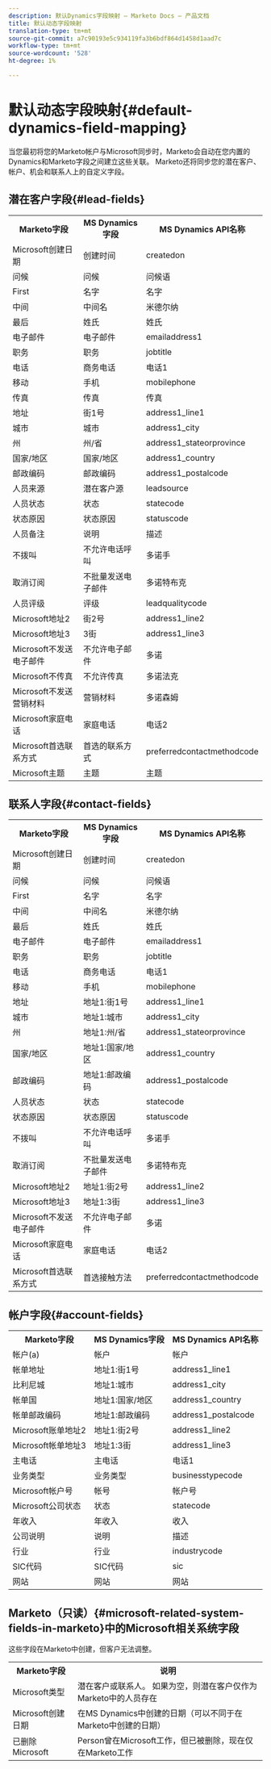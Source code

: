 ```yaml
---
description: 默认Dynamics字段映射 — Marketo Docs — 产品文档
title: 默认动态字段映射
translation-type: tm+mt
source-git-commit: a7c90193e5c934119fa3b6bdf864d1458d1aad7c
workflow-type: tm+mt
source-wordcount: '528'
ht-degree: 1%

---
```



# 默认动态字段映射{#default-dynamics-field-mapping}

当您最初将您的Marketo帐户与Microsoft同步时，Marketo会自动在您内置的Dynamics和Marketo字段之间建立这些关联。  Marketo还将同步您的潜在客户、帐户、机会和联系人上的自定义字段。

## 潜在客户字段{#lead-fields}

<table> 
 <colgroup> 
  <col> 
  <col> 
  <col> 
 </colgroup> 
 <tbody> 
  <tr> 
   <th>Marketo字段</th> 
   <th>MS Dynamics字段</th> 
   <th>MS Dynamics API名称</th> 
  </tr> 
  <tr> 
   <td>Microsoft创建日期</td> 
   <td>创建时间</td> 
   <td>createdon</td> 
  </tr> 
  <tr> 
   <td>问候</td> 
   <td>问候</td> 
   <td>问候语</td> 
  </tr> 
  <tr> 
   <td>First</td> 
   <td>名字</td> 
   <td>名字</td> 
  </tr> 
  <tr> 
   <td>中间</td> 
   <td>中间名</td> 
   <td>米德尔纳</td> 
  </tr> 
  <tr> 
   <td>最后</td> 
   <td>姓氏</td> 
   <td>姓氏</td> 
  </tr> 
  <tr> 
   <td>电子邮件</td> 
   <td>电子邮件</td> 
   <td>emailaddress1</td> 
  </tr> 
  <tr> 
   <td>职务</td> 
   <td>职务</td> 
   <td>jobtitle</td> 
  </tr> 
  <tr> 
   <td>电话</td> 
   <td>商务电话</td> 
   <td>电话1</td> 
  </tr> 
  <tr> 
   <td>移动</td> 
   <td>手机</td> 
   <td>mobilephone</td> 
  </tr> 
  <tr> 
   <td>传真</td> 
   <td>传真</td> 
   <td>传真</td> 
  </tr> 
  <tr> 
   <td>地址</td> 
   <td>街1号</td> 
   <td>address1_line1</td> 
  </tr> 
  <tr> 
   <td>城市</td> 
   <td>城市</td> 
   <td>address1_city</td> 
  </tr> 
  <tr> 
   <td>州</td> 
   <td>州/省</td> 
   <td>address1_stateorprovince</td> 
  </tr> 
  <tr> 
   <td>国家/地区</td> 
   <td>国家/地区</td> 
   <td>address1_country</td> 
  </tr> 
  <tr> 
   <td>邮政编码</td> 
   <td>邮政编码</td> 
   <td>address1_postalcode</td> 
  </tr> 
  <tr> 
   <td>人员来源</td> 
   <td>潜在客户源</td> 
   <td>leadsource</td> 
  </tr> 
  <tr> 
   <td>人员状态</td> 
   <td>状态</td> 
   <td>statecode</td> 
  </tr> 
  <tr> 
   <td>状态原因</td> 
   <td>状态原因</td> 
   <td>statuscode</td> 
  </tr> 
  <tr> 
   <td>人员备注</td> 
   <td>说明</td> 
   <td>描述</td> 
  </tr> 
  <tr> 
   <td>不拨叫</td> 
   <td>不允许电话呼叫</td> 
   <td>多诺手</td> 
  </tr> 
  <tr> 
   <td>取消订阅</td> 
   <td>不批量发送电子邮件</td> 
   <td>多诺特布克</td> 
  </tr> 
  <tr> 
   <td>人员评级</td> 
   <td>评级</td> 
   <td>leadqualitycode</td> 
  </tr> 
  <tr> 
   <td>Microsoft地址2</td> 
   <td>街2号</td> 
   <td>address1_line2</td> 
  </tr> 
  <tr> 
   <td>Microsoft地址3</td> 
   <td>3街</td> 
   <td>address1_line3</td> 
  </tr> 
  <tr> 
   <td>Microsoft不发送电子邮件</td> 
   <td>不允许电子邮件</td> 
   <td>多诺</td> 
  </tr> 
  <tr> 
   <td>Microsoft不传真</td> 
   <td>不允许传真</td> 
   <td>多诺法克</td> 
  </tr> 
  <tr> 
   <td>Microsoft不发送营销材料</td> 
   <td>营销材料</td> 
   <td>多诺森姆</td> 
  </tr> 
  <tr> 
   <td>Microsoft家庭电话</td> 
   <td>家庭电话</td> 
   <td>电话2</td> 
  </tr> 
  <tr> 
   <td>Microsoft首选联系方式</td> 
   <td>首选的联系方式</td> 
   <td>preferredcontactmethodcode</td> 
  </tr> 
  <tr> 
   <td>Microsoft主题</td> 
   <td>主题</td> 
   <td>主题</td> 
  </tr> 
 </tbody> 
</table>

## 联系人字段{#contact-fields}

<table> 
 <colgroup> 
  <col> 
  <col> 
  <col> 
 </colgroup> 
 <tbody> 
  <tr> 
   <th>Marketo字段</th> 
   <th>MS Dynamics字段</th> 
   <th>MS Dynamics API名称</th> 
  </tr> 
  <tr> 
   <td>Microsoft创建日期</td> 
   <td>创建时间</td> 
   <td>createdon</td> 
  </tr> 
  <tr> 
   <td>问候</td> 
   <td>问候</td> 
   <td>问候语</td> 
  </tr> 
  <tr> 
   <td>First</td> 
   <td>名字</td> 
   <td>名字</td> 
  </tr> 
  <tr> 
   <td>中间</td> 
   <td>中间名</td> 
   <td>米德尔纳</td> 
  </tr> 
  <tr> 
   <td>最后</td> 
   <td>姓氏</td> 
   <td>姓氏</td> 
  </tr> 
  <tr> 
   <td>电子邮件</td> 
   <td>电子邮件</td> 
   <td>emailaddress1</td> 
  </tr> 
  <tr> 
   <td>职务</td> 
   <td>职务</td> 
   <td>jobtitle</td> 
  </tr> 
  <tr> 
   <td>电话</td> 
   <td>商务电话</td> 
   <td>电话1</td> 
  </tr> 
  <tr> 
   <td>移动</td> 
   <td>手机</td> 
   <td>mobilephone</td> 
  </tr> 
  <tr> 
   <td>地址</td> 
   <td>地址1:街1号</td> 
   <td>address1_line1</td> 
   <tr> 
   <td>城市</td> 
   <td>地址1:城市</td> 
   <td>address1_city</td> 
  </tr> 
  <tr> 
   <td>州</td> 
   <td>地址1:州/省</td> 
   <td>address1_stateorprovince</td> 
  </tr> 
  <tr> 
   <td>国家/地区</td> 
   <td>地址1:国家/地区</td> 
   <td>address1_country</td> 
   <tr> 
   <td>邮政编码</td> 
   <td>地址1:邮政编码</td> 
   <td>address1_postalcode</td> 
  </tr> 
  <tr> 
   <td>人员状态</td> 
   <td>状态</td> 
   <td>statecode</td> 
  </tr> 
  <tr> 
   <td>状态原因</td> 
   <td>状态原因</td> 
   <td>statuscode</td> 
  </tr> 
   <tr> 
   <td>不拨叫</td> 
   <td>不允许电话呼叫</td> 
   <td>多诺手</td> 
  </tr> 
  <tr> 
   <td>取消订阅</td> 
   <td>不批量发送电子邮件</td> 
   <td>多诺特布克</td> 
  </tr> 
  <tr> 
   <td>Microsoft地址2</td> 
   <td>地址1:街2号</td> 
   <td>address1_line2</td> 
  </tr> 
   <tr> 
   <td>Microsoft地址3</td> 
   <td>地址1:3街</td> 
   <td>address1_line3</td> 
  </tr> 
  <tr> 
   <td>Microsoft不发送电子邮件</td> 
   <td>不允许电子邮件</td> 
   <td>多诺</td> 
  </tr> 
  <tr> 
   <td>Microsoft家庭电话</td> 
   <td>家庭电话</td> 
   <td>电话2</td> 
  </tr> 
  <tr> 
   <td>Microsoft首选联系方式</td> 
   <td>首选接触方法</td> 
   <td>preferredcontactmethodcode</td> 
  </tr> 
 </tbody> 
</table>

## 帐户字段{#account-fields}

<table> 
 <colgroup> 
  <col> 
  <col> 
  <col> 
 </colgroup> 
 <tbody> 
  <tr> 
   <th>Marketo字段</th> 
   <th>MS Dynamics字段</th> 
   <th>MS Dynamics API名称</th> 
  </tr> 
  <tr> 
   <td>帐户(a)</td> 
   <td>帐户</td> 
   <td>帐户</td> 
  </tr> 
  <tr> 
   <td>帐单地址</td> 
   <td>地址1:街1号</td> 
   <td>address1_line1</td> 
  </tr> 
  <tr> 
   <td>比利尼城</td> 
   <td>地址1:城市</td> 
   <td>address1_city</td> 
  </tr> 
  <tr> 
   <td>帐单国</td> 
   <td>地址1:国家/地区</td> 
   <td>address1_country</td> 
  </tr> 
  <tr> 
   <td>帐单邮政编码</td> 
   <td>地址1:邮政编码</td> 
   <td>address1_postalcode</td> 
  </tr> 
  <tr> 
   <td>Microsoft账单地址2</td> 
   <td>地址1:街2号</td> 
   <td>address1_line2</td> 
  </tr> 
  <tr> 
   <td>Microsoft帐单地址3</td> 
   <td>地址1:3街</td> 
   <td>address1_line3</td> 
  </tr> 
  <tr> 
   <td>主电话</td> 
   <td>主电话</td> 
   <td>电话1</td> 
  </tr> 
  <tr> 
   <td>业务类型</td> 
   <td>业务类型</td> 
   <td>businesstypecode</td> 
  </tr> 
  <tr> 
   <td>Microsoft帐户号</td> 
   <td>帐号</td> 
   <td>帐户号</td> 
  </tr> 
  <tr> 
   <td>Microsoft公司状态</td> 
   <td>状态</td> 
   <td>statecode</td> 
  </tr> 
  <tr> 
   <td>年收入</td> 
   <td>年收入</td> 
   <td>收入</td> 
  </tr> 
  <tr> 
   <td>公司说明</td> 
   <td>说明</td> 
   <td>描述</td> 
  </tr> 
  <tr> 
   <td>行业</td> 
   <td>行业</td> 
   <td>industrycode</td> 
  </tr> 
  <tr> 
   <td>SIC代码</td> 
   <td>SIC代码</td> 
   <td>sic</td> 
  </tr> 
  <tr> 
   <td>网站</td> 
   <td>网站</td> 
   <td>网站</td> 
  </tr> 
 </tbody> 
</table>

## Marketo（只读）{#microsoft-related-system-fields-in-marketo}中的Microsoft相关系统字段

这些字段在Marketo中创建，但客户无法调整。

<table> 
 <colgroup> 
  <col> 
  <col> 
 </colgroup> 
 <tbody> 
  <tr> 
   <th>Marketo字段</th> 
   <th>说明</th> 
  </tr> 
  <tr> 
   <td>Microsoft类型</td> 
   <td>潜在客户或联系人。 如果为空，则潜在客户仅作为Marketo中的人员存在</td> 
  </tr> 
  <tr> 
   <td>Microsoft创建日期</td> 
   <td>在MS Dynamics中创建的日期（可以不同于在Marketo中创建的日期）</td> 
  </tr> 
  <tr> 
   <td>已删除Microsoft</td> 
   <td>Person曾在Microsoft工作，但已被删除，现在仅在Marketo工作</td> 
  </tr> 
 </tbody> 
</table>
